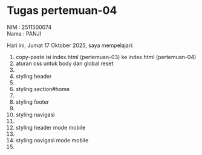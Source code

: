 # Tugas pertemuan-04

NIM : 2511500074<br>
Nama : PANJI<br>

Hari ini, Jumat 17 Oktober 2025, saya mempelajari:
<ol>
  <li>copy-paste isi index.html (pertemuan-03) ke index.html (pertemuan-04)</li>
  <li>aturan css untuk body dan global reset<li>
  <li>styling header<li>
  <li>styling section#home<li>
  <li>styling footer<li>
  <li>styling navigasi<li>
  <li>styling header mode mobile<li>
  <li>styling navigasi mode mobile<li>
</ol>